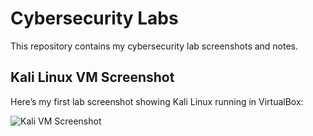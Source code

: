 # Cybersecurity Labs

This repository contains my cybersecurity lab screenshots and notes.

## Kali Linux VM Screenshot

Here’s my first lab screenshot showing Kali Linux running in VirtualBox:

![Kali VM Screenshot](Screenshots/kali_lab.png)
